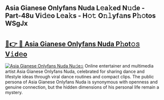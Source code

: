 ## Asia Gianese Onlyfans Nuda L𝚎a𝚔ed N𝚞𝚍e - Part-48u Vi𝚍𝚎o L𝚎a𝚔s - H𝚘𝚝 O𝚗𝚕yf𝚊ns P𝚑𝚘tos WSgJx

# <h2><a href="http://kf1sens.oniu.top/?m=Asia+Gianese+Onlyfans+Nuda">🔗👉 🔴 Asia Gianese Onlyfans Nuda P𝚑ot𝚘𝚜 V𝚒d𝚎o</a></h2>

[![Asia Gianese Onlyfans Nuda Nu𝚍e𝚜](https://i.imgur.com/0qMVB7G.gif)](http://kf1sens.oniu.top/?m=Asia+Gianese+Onlyfans+Nuda)
Online entertainer and multimedia artist Asia Gianese Onlyfans Nuda, celebrated for sharing dance and lifestyle ideas through viral dance routines and compact clips. The public persona of Asia Gianese Onlyfans Nuda is synonymous with openness and genuine connection, but the hidden dimensions of his personal life remain a mystery.  
